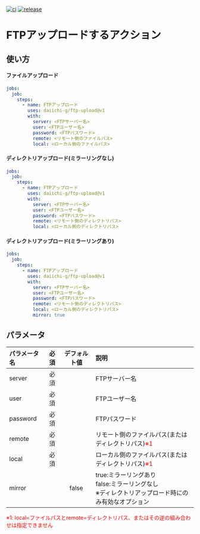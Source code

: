 [![ci](https://github.com/daiichi-g/ftp-upload/actions/workflows/ci.yml/badge.svg)](https://github.com/daiichi-g/ftp-upload/actions/workflows/ci.yml)
[![release](https://github.com/daiichi-g/ftp-upload/actions/workflows/release.yml/badge.svg)](https://github.com/daiichi-g/ftp-upload/actions/workflows/release.yml)

# FTPアップロードするアクション

## 使い方

#### ファイルアップロード
```yml
jobs:
  job:
    steps:
      - name: FTPアップロード
        uses: daiichi-g/ftp-upload@v1
        with:
          server: <FTPサーバー名>
          user: <FTPユーザー名>
          password: <FTPパスワード>
          remote: <リモート側のファイルパス>
          local: <ローカル側のファイルパス>
```

#### ディレクトリアップロード(ミラーリングなし)
```yml
jobs:
  job:
    steps:
      - name: FTPアップロード
        uses: daiichi-g/ftp-upload@v1
        with:
          server: <FTPサーバー名>
          user: <FTPユーザー名>
          password: <FTPパスワード>
          remote: <リモート側のディレクトリパス>
          local: <ローカル側のディレクトリパス>
```

#### ディレクトリアップロード(ミラーリングあり)
```yml
jobs:
  job:
    steps:
      - name: FTPアップロード
        uses: daiichi-g/ftp-upload@v1
        with:
          server: <FTPサーバー名>
          user: <FTPユーザー名>
          password: <FTPパスワード>
          remote: <リモート側のディレクトリパス>
          local: <ローカル側のディレクトリパス>
          mirror: true
```

## パラメータ
| パラメータ名 | 必須 | デフォルト値 | 説明 |
|:---|:---:|:---:|:---|
|server  |必須  |  | FTPサーバー名  |
|user  |必須  | | FTPユーザー名  |
|password  |必須  |  | FTPパスワード  |
|remote  |必須  |  | リモート側のファイルパス(またはディレクトリパス)<span style='color:red'>※1</span> |
|local  |必須  |  | ローカル側のファイルパス(またはディレクトリパス)<span style='color:red'>※1</span> |
|mirror  | | false | true:ミラーリングあり<br>false:ミラーリングなし<br>※ディレクトリアップロード時にのみ有効なオプション |

<span style='color:red'>※1: local=ファイルパスとremote=ディレクトリパス、またはその逆の組み合わせは指定できません<br>

